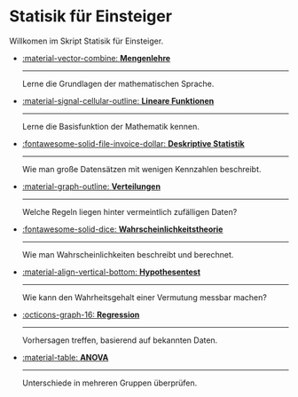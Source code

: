 # Statisik für Einsteiger

Willkomen im Skript Statisik für Einsteiger.


<div class="grid cards" markdown>

- [:material-vector-combine: **Mengenlehre**](mengenlehre/mengenlehre.md)

    ---

    Lerne die Grundlagen der mathematischen Sprache.

- [:material-signal-cellular-outline: **Lineare Funktionen**](lineare_funktionen/lineare_funktionen.md)

    ---

    Lerne die Basisfunktion der Mathematik kennen.

- [:fontawesome-solid-file-invoice-dollar: **Deskriptive Statistik**](deskriptive_statistik/index.md)

    ---

    Wie man große Datensätzen mit wenigen Kennzahlen beschreibt.

- [:material-graph-outline: **Verteilungen**](verteilung/verteilung.md)

    ---

    Welche Regeln liegen hinter vermeintlich zufälligen Daten?

- [:fontawesome-solid-dice: **Wahrscheinlichkeitstheorie**](wahrscheinlichkeitstheorie/wahrscheinlichkeitstheorie.md)

    ---

    Wie man Wahrscheinlichkeiten beschreibt und berechnet.

- [:material-align-vertical-bottom: **Hypothesentest**](hypothesentest/hypothesentest.md)

    ---
        
    Wie kann den Wahrheitsgehalt einer Vermutung messbar machen?

- [:octicons-graph-16: **Regression**](regression/regression.md)

    ---

    Vorhersagen treffen, basierend auf bekannten Daten.

- [:material-table: **ANOVA**](anova/anova.md)

    ---

    Unterschiede in mehreren Gruppen überprüfen.

</div>

